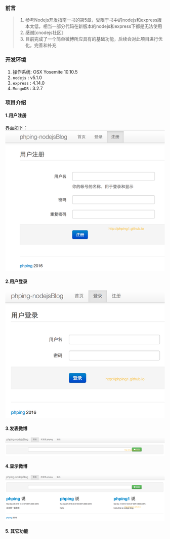 ### 前言
> 1. 参考Nodejs开发指南一书的第5章，受限于书中的nodejs和express版本太低，相当一部分代码在新版本的nodejs和express下都是无法使用
> 2. 感谢[cnodejs社区]
> 3. 目前完成了一个简单微博所应具有的基础功能，后续会对此项目进行优化，完善和补充

### 开发环境
1. 操作系统: OSX Yosemite 10.10.5
2. `nodejs` : v5.1.0
3. `express` : 4.14.0
4. `MongoDB` : 3.2.7
### 项目介绍
#### 1.用户注册
界面如下：
![用户注册](./public/img/reg.png)
#### 2.用户登录
![用户登录](./public/img/login.png)
#### 3.发表微博
![发表微博](./public/img/publish.png)
#### 4.显示微博
![显示微博](./public/img/show.png)
#### 5. 其它功能
